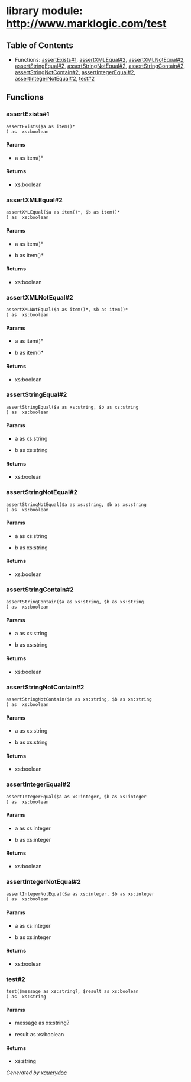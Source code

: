 # library module: http://www.marklogic.com/test


## Table of Contents

* Functions: [assertExists\#1](#func_assertExists_1), [assertXMLEqual\#2](#func_assertXMLEqual_2), [assertXMLNotEqual\#2](#func_assertXMLNotEqual_2), [assertStringEqual\#2](#func_assertStringEqual_2), [assertStringNotEqual\#2](#func_assertStringNotEqual_2), [assertStringContain\#2](#func_assertStringContain_2), [assertStringNotContain\#2](#func_assertStringNotContain_2), [assertIntegerEqual\#2](#func_assertIntegerEqual_2), [assertIntegerNotEqual\#2](#func_assertIntegerNotEqual_2), [test\#2](#func_test_2)


## Functions

### <a name="func_assertExists_1"/> assertExists\#1
```xquery
assertExists($a as item()*
) as  xs:boolean
```

#### Params

* a as  item()\*


#### Returns
*  xs:boolean

### <a name="func_assertXMLEqual_2"/> assertXMLEqual\#2
```xquery
assertXMLEqual($a as item()*, $b as item()*
) as  xs:boolean
```

#### Params

* a as  item()\*

* b as  item()\*


#### Returns
*  xs:boolean

### <a name="func_assertXMLNotEqual_2"/> assertXMLNotEqual\#2
```xquery
assertXMLNotEqual($a as item()*, $b as item()*
) as  xs:boolean
```

#### Params

* a as  item()\*

* b as  item()\*


#### Returns
*  xs:boolean

### <a name="func_assertStringEqual_2"/> assertStringEqual\#2
```xquery
assertStringEqual($a as xs:string, $b as xs:string
) as  xs:boolean
```

#### Params

* a as  xs:string

* b as  xs:string


#### Returns
*  xs:boolean

### <a name="func_assertStringNotEqual_2"/> assertStringNotEqual\#2
```xquery
assertStringNotEqual($a as xs:string, $b as xs:string
) as  xs:boolean
```

#### Params

* a as  xs:string

* b as  xs:string


#### Returns
*  xs:boolean

### <a name="func_assertStringContain_2"/> assertStringContain\#2
```xquery
assertStringContain($a as xs:string, $b as xs:string
) as  xs:boolean
```

#### Params

* a as  xs:string

* b as  xs:string


#### Returns
*  xs:boolean

### <a name="func_assertStringNotContain_2"/> assertStringNotContain\#2
```xquery
assertStringNotContain($a as xs:string, $b as xs:string
) as  xs:boolean
```

#### Params

* a as  xs:string

* b as  xs:string


#### Returns
*  xs:boolean

### <a name="func_assertIntegerEqual_2"/> assertIntegerEqual\#2
```xquery
assertIntegerEqual($a as xs:integer, $b as xs:integer
) as  xs:boolean
```

#### Params

* a as  xs:integer

* b as  xs:integer


#### Returns
*  xs:boolean

### <a name="func_assertIntegerNotEqual_2"/> assertIntegerNotEqual\#2
```xquery
assertIntegerNotEqual($a as xs:integer, $b as xs:integer
) as  xs:boolean
```

#### Params

* a as  xs:integer

* b as  xs:integer


#### Returns
*  xs:boolean

### <a name="func_test_2"/> test\#2
```xquery
test($message as xs:string?, $result as xs:boolean
) as  xs:string
```

#### Params

* message as  xs:string?

* result as  xs:boolean


#### Returns
*  xs:string





*Generated by [xquerydoc](https://github.com/xquery/xquerydoc)*
